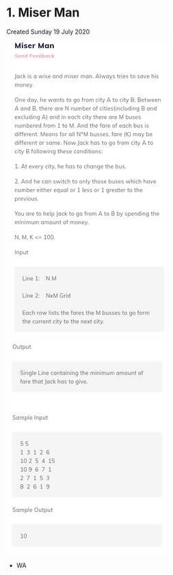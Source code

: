 # 1. Miser Man
Created Sunday 19 July 2020

![](1._Miser_Man_-_40/pasted_image.png)
![](1._Miser_Man_-_40/pasted_image001.png)

* WA


